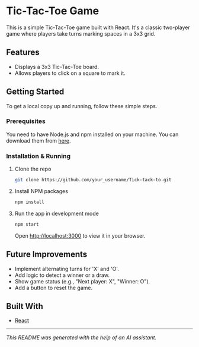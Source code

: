 # Tic-Tac-Toe Game

This is a simple Tic-Tac-Toe game built with React. It's a classic two-player game where players take turns marking spaces in a 3x3 grid.

## Features

-   Displays a 3x3 Tic-Tac-Toe board.
-   Allows players to click on a square to mark it.

## Getting Started

To get a local copy up and running, follow these simple steps.

### Prerequisites

You need to have Node.js and npm installed on your machine. You can download them from [here](https://nodejs.org/).

### Installation & Running

1.  Clone the repo
    ```sh
    git clone https://github.com/your_username/Tick-tack-to.git
    ```
2.  Install NPM packages
    ```sh
    npm install
    ```
3.  Run the app in development mode
    ```sh
    npm start
    ```
    Open [http://localhost:3000](http://localhost:3000) to view it in your browser.

## Future Improvements

-   Implement alternating turns for 'X' and 'O'.
-   Add logic to detect a winner or a draw.
-   Show game status (e.g., "Next player: X", "Winner: O").
-   Add a button to reset the game.

## Built With

-   [React](https://reactjs.org/)

---

_This README was generated with the help of an AI assistant._
